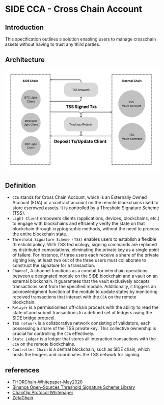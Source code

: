 # SIDE CCA - Cross Chain Account

## Introduction

This specification outlines a solution enabling users to manage crosschain assets without having to trust any third parties.

## Architecture
![Component](../bridge/architecture.png)


## Definition

- `CCA` stands for Cross Chain Account, which is an Externally Owned Account (EOA) or a contract account on the remote blockchains used to store escrowed assets. It is controlled by a Threshold Signature Scheme (TSS).
 - `Light Client` empowers clients (applications, devices, blockchains, etc.) to engage with blockchains and efficiently verify the state on that blockchain through cryptographic methods, without the need to process the entire blockchain state.
 - `Threshold Signature Scheme (TSS)` enables users to establish a flexible threshold policy. With TSS technology, signing commands are replaced by distributed computations, eliminating the private key as a single point of failure. For instance, if three users each receive a share of the private signing key, at least two out of the three users must collaborate to construct the signature for a transaction.
- `Channel`, A channel functions as a conduit for interchain operations between a designated module on the SIDE blockchain and a vault on an external blockchain. It guarantees that the vault exclusively accepts transactions sent from the specified module. Additionally, it triggers an acknowledgment function of the module to update states by monitoring received transactions that interact with the `CCA` on the remote blockchain.
 - `Relayer` is a permissionless off-chain process with the ability to read the state of and submit transactions to a defined set of ledgers using the SIDE bridge protocol.
 - `TSS network` is a collaborative network consisting of validators, each possessing a share of the TSS private key. This collective ownership is crucial for controlling the `CCA` effectively.
 - `State Ledger` is a ledger that stores all interaction transactions with the `CCA` on the remote blockchains.
 - `Controller Chain` is a central blockchain, such as SIDE chain, which hosts the ledgers and coordinates the TSS network for signing.

## references 
 - [THORChain-Whitepaper-May2020](https://github.com/thorchain/Resources/blob/master/Whitepapers/THORChain-Whitepaper-May2020.pdf)
 - [Binance Open-Sources Threshold Signature Scheme Library
](https://www.binance.com/en/blog/all/binance-opensources-threshold-signature-scheme-library-398654406137536512)
 - [Chainflip Protocol Whitepaper](https://chainflip.io/whitepaper.pdf)
 - [ZetaChain](https://www.zetachain.com/docs/architecture/overview/)
